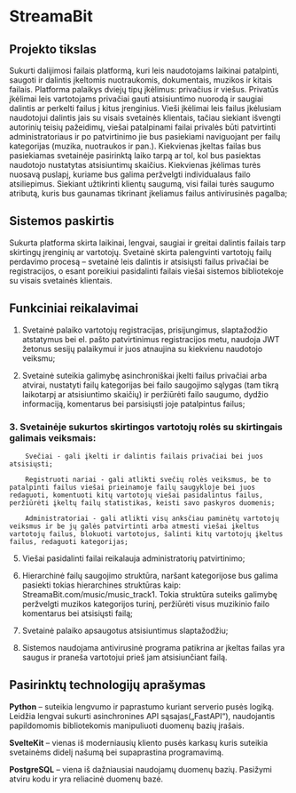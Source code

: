 # StreamaBit


## Projekto tikslas 
Sukurti dalijimosi failais platformą, kuri leis naudotojams laikinai patalpinti, saugoti ir dalintis įkeltomis nuotraukomis, dokumentais, muzikos ir kitais failais. Platforma palaikys dviejų tipų įkėlimus: privačius ir viešus. Privatūs įkėlimai leis vartotojams privačiai gauti atsisiuntimo nuorodą ir saugiai dalintis ar perkelti failus į kitus įrenginius. Vieši įkėlimai leis failus įkėlusiam naudotojui dalintis jais su visais svetainės klientais, tačiau siekiant išvengti autorinių teisių pažeidimų, viešai patalpinami failai privalės būti patvirtinti administratoriaus ir po patvirtinimo jie bus pasiekiami naviguojant per failų kategorijas (muzika, nuotraukos ir pan.). Kiekvienas įkeltas failas bus pasiekiamas svetainėje pasirinktą laiko tarpą ar tol, kol bus pasiektas naudotojo nustatytas atsisiuntimų skaičius. Kiekvienas įkėlimas turės nuosavą puslapį, kuriame bus galima peržvelgti individualaus failo atsiliepimus. Siekiant užtikrinti klientų saugumą, visi failai turės saugumo atributą, kuris bus gaunamas tikrinant įkeliamus failus antivirusinės pagalba;
 
## Sistemos paskirtis  
Sukurta platforma skirta laikinai, lengvai, saugiai ir greitai dalintis failais tarp skirtingų įrenginių ar vartotojų. Svetainė skirta palengvinti vartotojų failų perdavimo procesą – svetainė leis dalintis ir atsisiųsti failus privačiai be registracijos, o esant poreikiui pasidalinti failais viešai sistemos bibliotekoje su visais svetainės klientais. 

## Funkciniai reikalavimai
1.	Svetainė palaiko vartotojų registracijas, prisijungimus, slaptažodžio atstatymus bei el. pašto patvirtinimus registracijos metu, naudoja JWT žetonus sesijų palaikymui ir juos atnaujina su kiekvienu naudotojo veiksmu;

2.	Svetainė suteikia galimybę asinchroniškai įkelti failus privačiai arba atvirai, nustatyti failų kategorijas bei failo saugojimo sąlygas (tam tikrą laikotarpį ar atsisiuntimo skaičių) ir peržiūrėti failo saugumo, dydžio informaciją, komentarus bei parsisiųsti joje patalpintus failus;

  ### 3.	Svetainėje sukurtos skirtingos vartotojų rolės su skirtingais galimais veiksmais:
                 
        Svečiai - gali įkelti ir dalintis failais privačiai bei juos atsisiųsti;
  	
        Registruoti nariai - gali atlikti svečių rolės veiksmus, be to patalpinti failus viešai prieinamoje failų saugykloje bei juos redaguoti, komentuoti kitų vartotojų viešai pasidalintus failus, peržiūrėti įkeltų failų statistikas, keisti savo paskyros duomenis;
  	
        Administratoriai - gali atlikti visų anksčiau paminėtų vartotojų veiksmus ir be jų galės patvirtinti arba atmesti viešai įkeltus vartotojų failus, blokuoti vartotojus, šalinti kitų vartotojų įkeltus failus, redaguoti kategorijas;

5.	Viešai pasidalinti failai reikalauja administratorių patvirtinimo; 

6.	Hierarchinė failų saugojimo struktūra, naršant kategorijose bus galima pasiekti tokias hierarchines struktūras kaip: StreamaBit.com/music/music_track1. Tokia struktūra suteiks galimybę peržvelgti muzikos kategorijos turinį, peržiūrėti visus muzikinio failo komentarus bei atsisiųsti failą;

7.	Svetainė palaiko apsaugotus atsisiuntimus slaptažodžiu;

8.	Sistemos naudojama antivirusinė programa patikrina ar įkeltas failas yra saugus ir praneša vartotojui prieš jam atsisiunčiant failą.


## Pasirinktų technologijų aprašymas

**Python** – suteikia lengvumo ir paprastumo kuriant serverio pusės logiką. Leidžia lengvai sukurti asinchronines API sąsajas(„FastAPI“), naudojantis papildomomis bibliotekomis manipuliuoti duomenų bazių įrašais.

**SvelteKit** – vienas iš moderniausių kliento pusės karkasų kuris suteikia svetainėms didelį našumą bei supaprastina programavimą.

**PostgreSQL** – viena iš dažniausiai naudojamų duomenų bazių. Pasižymi atviru kodu ir yra reliacinė duomenų bazė.


